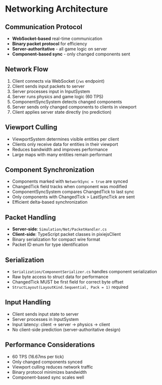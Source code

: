 # Networking Architecture

## Communication Protocol
- **WebSocket-based** real-time communication
- **Binary packet protocol** for efficiency
- **Server-authoritative** - all game logic on server
- **Component-based sync** - only changed components sent

## Network Flow
1. Client connects via WebSocket (`/ws` endpoint)
2. Client sends input packets to server
3. Server processes input in InputSystem
4. Server runs physics and game logic (60 TPS)
5. ComponentSyncSystem detects changed components
6. Server sends only changed components to clients in viewport
7. Client applies server state directly (no prediction)

## Viewport Culling
- ViewportSystem determines visible entities per client
- Clients only receive data for entities in their viewport
- Reduces bandwidth and improves performance
- Large maps with many entities remain performant

## Component Synchronization
- Components marked with `NetworkSync = true` are synced
- ChangedTick field tracks when component was modified
- ComponentSyncSystem compares ChangedTick to last sync
- Only components with ChangedTick > LastSyncTick are sent
- Efficient delta-based synchronization

## Packet Handling
- **Server-side**: `Simulation/Net/PacketHandler.cs`
- **Client-side**: TypeScript packet classes in pixiejsClient
- Binary serialization for compact wire format
- Packet ID enum for type identification

## Serialization
- `Serialization/ComponentSerializer.cs` handles component serialization
- Raw byte access to struct data for performance
- ChangedTick MUST be first field for correct byte offset
- `StructLayout(LayoutKind.Sequential, Pack = 1)` required

## Input Handling
- Client sends input state to server
- Server processes in InputSystem
- Input latency: client -> server -> physics -> client
- No client-side prediction (server-authoritative design)

## Performance Considerations
- 60 TPS (16.67ms per tick)
- Only changed components synced
- Viewport culling reduces network traffic
- Binary protocol minimizes bandwidth
- Component-based sync scales well